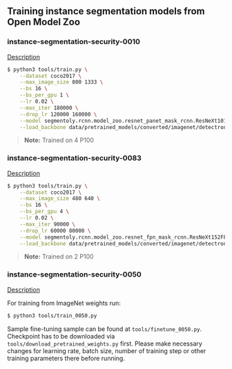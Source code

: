 ## Training instance segmentation models from Open Model Zoo


### instance-segmentation-security-0010

[Description](https://github.com/opencv/open_model_zoo/blob/develop/models/intel/instance-segmentation-security-0010/description/instance-segmentation-security-0010.md)

```bash
$ python3 tools/train.py \
    --dataset coco2017 \
    --max_image_size 800 1333 \
    --bs 16 \
    --bs_per_gpu 1 \
    --lr 0.02 \
    --max_iter 180000 \
    --drop_lr 120000 160000 \
    --model segmentoly.rcnn.model_zoo.resnet_panet_mask_rcnn.ResNeXt101PANetMaskRCNN \
    --load_backbone data/pretrained_models/converted/imagenet/detectron/resnext101.pth
```
> **Note:** Trained on 4 P100

### instance-segmentation-security-0083

[Description](https://github.com/opencv/open_model_zoo/blob/develop/models/intel/instance-segmentation-security-0083/description/instance-segmentation-security-0083.md)

```bash
$ python3 tools/train.py \
    --dataset coco2017 \
    --max_image_size 480 640 \
    --bs 16 \
    --bs_per_gpu 4 \
    --lr 0.02 \
    --max_iter 90000 \
    --drop_lr 60000 80000 \
    --model segmentoly.rcnn.model_zoo.resnet_fpn_mask_rcnn.ResNeXt152FPNMaskRCNN \
    --load_backbone data/pretrained_models/converted/imagenet/detectron/resnext152.pth
```
> **Note:** Trained on 2 P100

### instance-segmentation-security-0050

[Description](https://github.com/opencv/open_model_zoo/blob/develop/models/intel/instance-segmentation-security-0050/description/instance-segmentation-security-0050.md)

For training from ImageNet weights run: 

```bash
$ python3 tools/train_0050.py
```

Sample fine-tuning sample can be found at `tools/finetune_0050.py`.
Checkpoint has to be downloaded via
`tools/download_pretrained_weights.py` first.
Please make necessary changes for learning rate, batch size,
number of training step or other training parameters there before running.
